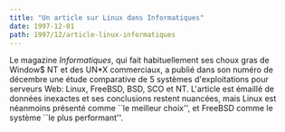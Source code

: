 ```yaml
---
title: "Un article sur Linux dans Informatiques"
date: 1997-12-01
path: 1997/12/article-linux-informatiques
---
```


<P>
Le magazine <EM>Informatiques</EM>, qui fait habituellement ses choux
gras de Window$ NT et des UN*X commerciaux, a publié dans son numéro
de décembre une étude comparative de 5 systèmes d'exploitations pour
serveurs Web:  Linux, FreeBSD, BSD, SCO et NT. L'article est émaillé de
données inexactes et ses conclusions restent nuancées, mais Linux est
néanmoins présenté comme ``le meilleur choix'', et FreeBSD comme le
système ``le plus performant''.
</P>


